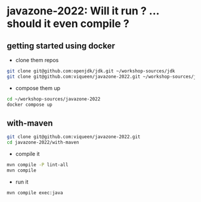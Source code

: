 # javazone-2022: Will it run ? ... should it even compile ?

## getting started using docker

- clone them repos

```bash
git clone git@github.com:openjdk/jdk.git ~/workshop-sources/jdk
git clone git@github.com:viqueen/javazone-2022.git ~/workshop-sources/javazone-2022
```

- compose them up

```bash
cd ~/workshop-sources/javazone-2022
docker compose up
```

## with-maven

```bash
git clone git@github.com:viqueen/javazone-2022.git
cd javazone-2022/with-maven
```

- compile it

```bash
mvn compile -P lint-all
mvn compile
```

- run it

```bash
mvn compile exec:java
```

